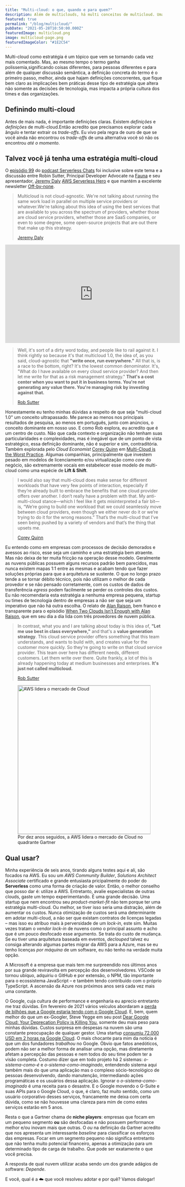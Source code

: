 ```yaml
---
title: "Multi-cloud: o que, quando e para quem?"
description: Além de multiclouds, há multi conceitos de multicloud. Uma análise de abordagens.
featured: true
permalink: "/blog/multicloud/"
pubDate: "2021-05-28T10:50:00.000Z"
featuredImage: multicloud.png
image: multicloud-page.png
featuredImageColor: "#1E2C54"
---
```


<p class="lead">Multi-cloud como estratégia é um tópico que vem se tornando cada vez mais comentado. Mas, ao mesmo tempo o termo ganha polissemia,significando coisas diferentes, para pessoas diferentes e para além de qualquer discussão semântica, a definição concreta do termo é o primeiro passo, melhor, ainda que hajam definições concorrentes, que fique bem claro as implicações bem práticas desse tipo de estratégia que altera não somente as decisões de tecnologia, mas impacta a própria cultura dos times e das organizações. </p>

## Definindo multi-cloud

Antes de mais nada, é importante definições claras. Existem _definições_ e _definições_ de multi-cloud.Então acredito que precisamos explorar cada ângulo e tentar extrair os _trade-offs_. Eu vivo pela regra de ouro de que se você ainda não encontrou  os _trade-offs_ de uma alternativa você só não os encontrou _até o momento_.

## Talvez você já tenha uma estratégia multi-cloud

O [episódio 99](https://www.serverlesschats.com/99/) do [podcast Serverless Chats](https://www.serverlesschats.com/) foi inclusive sobre este tema e a discussão entre Robin Sutter, Principal Developer Advocate na [Fauna](https://fauna.com/) e seu apresentador, [Jeremy Daly](https://www.jeremydaly.com/) [AWS Serverless Hero](https://aws.amazon.com/developer/community/heroes/jeremy-daly/) e que mantém a excelente newsletter [Off-by-none](https://offbynone.io/).

> Multicloud is not cloud-agnostic. We're not talking about running the same work load in parallel on multiple service providers or whatever.We're talking about this idea of using the best services that are available to you across the spectrum of providers, whether those are cloud service providers, whether those are SaaS companies, or even to some degree, some open-source projects that are out there that make up this strategy.
> <footer><a href="https://twitter.com/rts_rob" target="_blank">Jeremy Daly</a></footer>

<iframe width="560" height="315" src="https://www.youtube.com/embed/CUx1KMJCbvk" frameborder="0" allow="accelerometer; autoplay; encrypted-media; gyroscope; picture-in-picture" allowfullscreen></iframe>

> Well, it's sort of a dirty word today, and people like to rail against it. I think rightly so because it's that multicloud 1.0, the idea of, as you said, cloud-agnostic that **"write once, run everywhere."** All that is, is a race to the bottom, right? It's the lowest common denominator. It's, "What do I have available on every cloud service provider? And then let me write for that as a risk management strategy." **That's a cost center when you want to put it in business terms. You're not generating any value there. You're managing risk by investing against that.**
> <footer><a href="https://twitter.com/rts_rob" target="_blank">Rob Sutter</a></footer>

Honestamente eu tenho minhas dúvidas a respeito de que seja "multi-cloud 1.0" um conceito ultrapassado. Me parece ao menos nos principais resultados de pesquisa, ao menos em português, junto com anúncios, o conceito dominante em nosso uso. E como Rob explora, eu acredito que é um centro de custo. Não que cada contexto e organização não tenham suas particularidades e complexidades, mas é inegável que de um ponto de vista estratégico, essa definição dominante, não é superior e sim, contraditória. Também explorada pelo _Cloud Economist_ [Corey Quinn](https://twitter.com/QuinnyPig) em [Multi-Cloud is the Worst Practice](https://www.lastweekinaws.com/blog/multi-cloud-is-the-worst-practice/). Algumas companhias, principalmente que investem pesado em modelos de licenciamento e/ou virtualização como _core_ do negócio, são extremamente vocais em estabelecer esse modelo de multi-cloud como uma espécie de **Lift & Shift**.

> I would also say that multi-cloud does make sense for different workloads that have very few points of interaction, especially if they’re already built to embrace the benefits that one cloud provider offers over another. I don’t really have a problem with that. My anti-multi-cloud stance—which I feel like it gets misinterpreted a fair bit—is, “We’re going to build one workload that we could seamlessly move between cloud providers, even though we either never do it or we’re trying to do it for the wrong reasons.” That’s the multi-cloud that I’ve seen being pushed by a variety of vendors and that’s the thing that upsets me.
> <footer><a href="https://twitter.com/QuinnyPig" target="_blank">Corey Quinn</a></footer>
 
Eu entendo como em empresas com processos de decisão demorados e avessos ao risco, esse seja um caminho e uma estratégia bem atraente. Mas não deixa de ter muita fricção na operação desse modelo. Geralmente as nuvens públicas possuem alguns recursos padrão bem parecidos, mas nunca existem mapas 1:1 entre as mesmas e acabam tendo que fazer soluções próprias para que a arquitetura se sustente. O que no longo prazo tende a se tornar débito técnico, pois não utilizam o melhor de cada provedor e se não pensado corretamente, com os custos de dados de transferência _egress_ podem facilmente se perder os controles dos custos. Eu não recomendaria esta estratégia a nenhuma empresa pequena, startup ou times de tecnologia dentro de empresas a não ser que seja um imperativo que não há outra escolha. O relato de [Alan Raison](https://twitter.com/alanraiso), bem franco e transparente para o episódio [When Two Clouds Isn’t Enough with Alan Raison](https://www.lastweekinaws.com/podcast/screaming-in-the-cloud/when-two-clouds-isn-t-enough-with-alan-raison), que em seu dia a dia lida com três provedores de nuvem pública.

> In contrast, what you and I are talking about today is this idea of, **"Let me use best in class everywhere,"** and that's a **value generation strategy**. This cloud service provider offers something that this team understands, and wants to build with, and creates value for the customer more quickly. So they're going to write on that cloud service provider. This team over here has different needs, different customers. Let them write over there. Quite frankly, a lot of this is already happening today at medium businesses and enterprises. **It's just not called multicloud.**
> <footer><a href="https://twitter.com/rts_rob" target="_blank">Rob Sutter</a></footer>

<figure class="extend">
    <img src="{{ 'gartner.jpeg' | media(page) }}" width="752" height="475" alt="AWS lidera o mercado de Cloud" style="border: 1px solid #BBB" />
    <figcaption>Por dez anos seguidos, a AWS lidera o mercado de Cloud no quadrante Gartner</figcaption>
</figure>

## Qual usar?

Minha experiência de seis anos, tirando alguns testes aqui e ali, são focados na AWS. Eu sou um _AWS Community Builder_, _Solutions Architect Associate_ certificado e grande entusiasta pricipalmente do poder do **Serverless** como uma forma de criação de valor. Então, o melhor conselho que posso dar é: utilize a AWS. Entretanto, avalie especialistas de outras clouds, gaste um tempo experimentando. É uma grande decisão. Uma startup que nem encontrou seu _product-market-fit_ não tem porque ter uma estratégia multi-cloud. Ou melhor, se tiver isso seria uma distração, além de aumentar os custos. Nunca otimização de custos será uma determinante em adotar multi-cloud, a não ser que existam contratos de licenças legadas – mas isso eu atribuo mais à perversidade de um _lock-in_, este sim. Muitas vezes tratam o _vendor lock-in_ de nuvens como o principal assunto e acho que é um pouco desfocado esse argumento. Se trata do custo de mudança. Se eu tiver uma arquitetura baseada em eventos, _declouped_ talvez eu consiga alterando algumas partes migrar da AWS para a Azure, mas se eu tenho licenças _por máquina_ de um software, eu não tenho na verdade muita opção. 

A Microsoft é a empresa que mais tem me surpreendido nos últimos anos por sua grande reviravolta em percepção dos desenvolvedores. VSCode se tornou ubíquo, adquiriu o GitHub e por extensão, o NPM, tão importante para o ecossistema JavaScript – e também tendo contribuído com o próprio TypeScript. A ascensão da Azure nos próximos anos será cada vez mais uma constante.

O Google, cuja cultura de performance e engenharia eu aprecio entretanto me traz dúvidas. Em fevereiro de 2021 vários veículos abordaram a [perda de bilhões que a Google estaria tendo com o Google Cloud](https://techcrunch.com/2021/02/02/google-cloud-lost-5-6b-in-2020/). E, bem, quem melhor do que um ex-Googler, Steve Yegge em seu post [Dear Google Cloud: Your Deprecation Policy is Killing You](https://steve-yegge.medium.com/dear-google-cloud-your-deprecation-policy-is-killing-you-ee7525dc05dc), somente deu mais peso para minhas dúvidas. Custos surpresa em despesas na nuvem são uma constante preocupação de qualquer gestor. Uma startup [consumiu 72.000 USD em 2 horas na Google Cloud](https://blog.tomilkieway.com/72k-1/). O mais chocante para mim da notícia é que um dos fundadores _trabalhou_ no Google. Óbvio que fatos anedóticos, podem não ser a melhor forma de analisar uma opção, mas diretamente afetam a percepção das pessoas e nem todos do seu time podem ter a visão completa. Costumo dizer que em todo projeto há 2 sistemas: _o-sistema-como-é_ e _o-sistema-como-imaginado_, entendendo sistema aqui também mais do que uma aplicação mas o complexo sócio-tecnológico de pessoas desenvolvendo, dando manutenção, intermediando ações programáticas e os usuários dessa aplicação. Ignorar o _o-sistema-como-imaginado_ é uma receita para o desastre. E o Google movendo o G-Suite e suas APIs para o Google Cloud, o que, é claro, faz muito sentido, como um usuário corporativo desses serviços, francamente me deixa com certa dúvida, como se não houvesse uma clareza para mim de como estes serviços estarão em 5 anos.

Resta o que a Gartner chama de **niche players**: empresas que focam em um pequeno segmento **ou** são desfocadas e não possuem performance melhor e/ou inovam mais que outras. O _ou_ na definição da Gartner acredito que nos apresenta um interessante _baseline_ para classificar os esforços das empresas. Focar em um segmento pequeno não significa entretanto que não tenha muito potencial financeiro, apenas a otimização para um determinado tipo de carga de trabalho. Que pode ser exatamente o que você precisa.

A resposta de qual nuvem utilizar acaba sendo um dos grande adágios de software: _Depende_.

E você, qual é a <span role="img" aria-label="nuvem">☁️</span> que você resolveu adotar e por quê? Vamos dialogar!